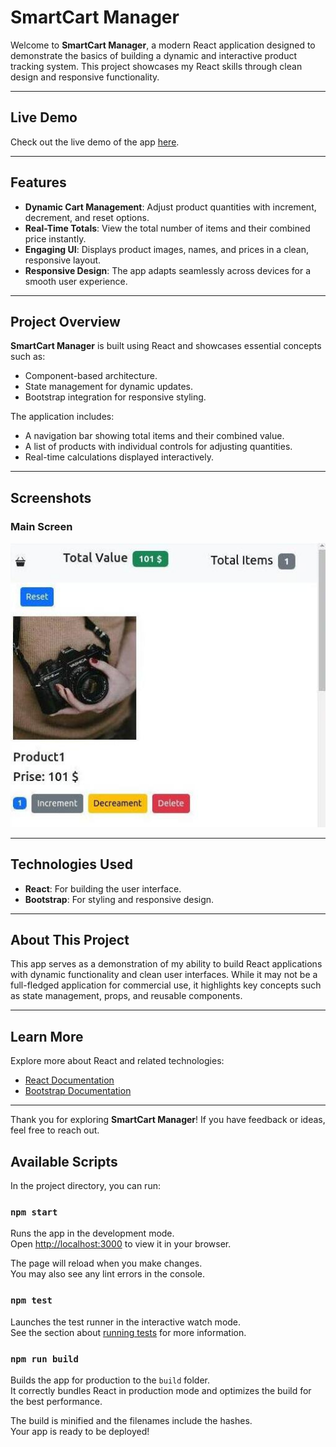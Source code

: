 # SmartCart Manager

Welcome to **SmartCart Manager**, a modern React application designed to demonstrate the basics of building a dynamic and interactive product tracking system. This project showcases my React skills through clean design and responsive functionality.


---

## Live Demo

Check out the live demo of the app [here](https://nima-nourinejad.github.io/Counter-App/).

---

## Features

- **Dynamic Cart Management**: Adjust product quantities with increment, decrement, and reset options.
- **Real-Time Totals**: View the total number of items and their combined price instantly.
- **Engaging UI**: Displays product images, names, and prices in a clean, responsive layout.
- **Responsive Design**: The app adapts seamlessly across devices for a smooth user experience.

---

## Project Overview

**SmartCart Manager** is built using React and showcases essential concepts such as:

- Component-based architecture.
- State management for dynamic updates.
- Bootstrap integration for responsive styling.

The application includes:

- A navigation bar showing total items and their combined value.
- A list of products with individual controls for adjusting quantities.
- Real-time calculations displayed interactively.

---

## Screenshots

### Main Screen  
![Main Screen](./Demo.jpg)

---

## Technologies Used

- **React**: For building the user interface.
- **Bootstrap**: For styling and responsive design.

---

## About This Project

This app serves as a demonstration of my ability to build React applications with dynamic functionality and clean user interfaces. While it may not be a full-fledged application for commercial use, it highlights key concepts such as state management, props, and reusable components.

---

## Learn More

Explore more about React and related technologies:

- [React Documentation](https://reactjs.org/)
- [Bootstrap Documentation](https://getbootstrap.com/)

---

Thank you for exploring **SmartCart Manager**! If you have feedback or ideas, feel free to reach out.


## Available Scripts

In the project directory, you can run:

### `npm start`

Runs the app in the development mode.\
Open [http://localhost:3000](http://localhost:3000) to view it in your browser.

The page will reload when you make changes.\
You may also see any lint errors in the console.

### `npm test`

Launches the test runner in the interactive watch mode.\
See the section about [running tests](https://facebook.github.io/create-react-app/docs/running-tests) for more information.

### `npm run build`

Builds the app for production to the `build` folder.\
It correctly bundles React in production mode and optimizes the build for the best performance.

The build is minified and the filenames include the hashes.\
Your app is ready to be deployed!